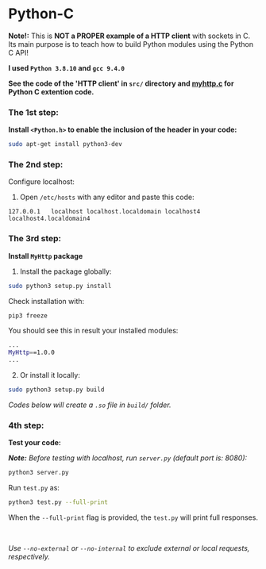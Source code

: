 # Python-C

<p><b>Note!:</b> This is <b>NOT a PROPER example of a HTTP client</b> with sockets in C.
Its main purpose is to teach how to build Python modules using the Python C API!</p>

<b>I used ```Python 3.8.10``` and ```gcc 9.4.0```</b>

<b>See the code of the 'HTTP client' in ```src/``` directory and
[myhttp.c](/myhttp.c) for Python C extention code.</b>

### The 1st step:

<b>Install ```<Python.h>``` to enable the inclusion of the header in your code:</b>
```sh
sudo apt-get install python3-dev
```

### The 2nd step:

Configure localhost:
1. Open ```/etc/hosts``` with any editor and paste this code:
```
127.0.0.1   localhost localhost.localdomain localhost4 localhost4.localdomain4
```

### The 3rd step:

<b>Install ```MyHttp``` package</b>
1. Install the package globally:
```sh
sudo python3 setup.py install
```
Check installation with:
```sh
pip3 freeze
```
You should see this in result your installed modules:
```sh
...
MyHttp==1.0.0
...
```
2. Or install it locally:
```sh
sudo python3 setup.py build
```

<i>Codes below will create a ```.so``` file in ```build/``` folder.</i>

### 4th step:

<b>Test your code:</b>

<i><b>Note:</b> Before testing with localhost, run ```server.py``` (default port is: 8080):</i>

```sh
python3 server.py
```

Run ```test.py``` as:

```sh
python3 test.py --full-print
```

When the ```--full-print``` flag is provided, the ```test.py``` will print full responses.

</br>

<i>Use ```--no-external``` or ```--no-internal``` to exclude external or local requests, respectively.</i>
